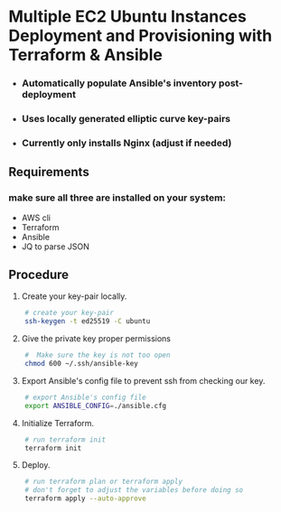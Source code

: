 # Multiple EC2 Ubuntu Instances Deployment and Provisioning with Terraform & Ansible
* ### Automatically populate Ansible's inventory post-deployment
* ### Uses locally generated elliptic curve key-pairs
* ### Currently only installs Nginx (adjust if needed) 
 
## Requirements
### make sure all three are installed on your system:

 * AWS cli
 * Terraform
 * Ansible
 * JQ to parse JSON
  
## Procedure

1. Create your key-pair locally.
```bash
    # create your key-pair
    ssh-keygen -t ed25519 -C ubuntu
```     

2.  Give the private key proper permissions
```bash
    #  Make sure the key is not too open
    chmod 600 ~/.ssh/ansible-key
```

3. Export Ansible's config file to prevent ssh from checking our key.

```bash
    # export Ansible's config file
    export ANSIBLE_CONFIG=./ansible.cfg
```
4. Initialize Terraform.

```bash
    # run terraform init
    terraform init
```

5. Deploy.
```bash
    # run terraform plan or terraform apply
    # don't forget to adjust the variables before doing so
    terraform apply --auto-approve
```
